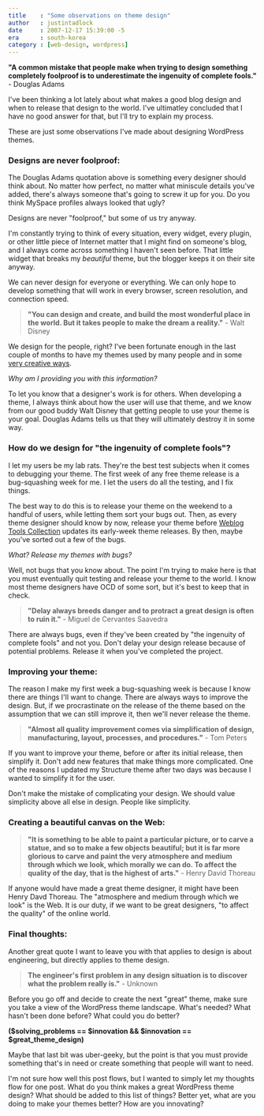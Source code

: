 ```yaml
---
title    : "Some observations on theme design"
author   : justintadlock
date     : 2007-12-17 15:39:00 -5
era      : south-korea
category : [web-design, wordpress]
---
```


<strong>"A common mistake that people make when trying to design something completely foolproof is to underestimate the ingenuity of complete fools."</strong> - Douglas Adams

I've been thinking a lot lately about what makes a good blog design and when to release that design to the world.  I've ultimatley concluded that I have no good answer for that, but I'll try to explain my process.

These are just some observations I've made about designing WordPress themes.

<h3>Designs are never foolproof:</h3>

The Douglas Adams quotation above is something every designer should think about.  No matter how perfect, no matter what miniscule details you've added, there's always someone that's going to screw it up for you.  Do you think MySpace profiles always looked that ugly?

Designs are never "foolproof," but some of us try anyway.

I'm constantly trying to think of every situation, every widget, every plugin, or other little piece of Internet matter that I might find on someone's blog, and I always come across something I haven't seen before.  That little widget that breaks my <em> beautiful</em> theme, but the blogger keeps it on their site anyway.

We can never design for everyone or everything.  We can only hope to develop something that will work in every browser, screen resolution, and connection speed.

<blockquote><strong>"You can design and create, and build the most wonderful place in the world. But it takes people to make the dream a reality."</strong> - Walt Disney</blockquote>

We design for the people, right?  I've been fortunate enough in the last couple of months to have my themes used by many people and in some <a href="#post-675" title="Showcasing great uses of my themes"> very creative ways</a>.

<em>Why am I providing you with this information?</em>

To let you know that a designer's work is for others.  When developing a theme, I always think about how the user will use that theme, and we know from our good buddy Walt Disney that getting people to use your theme is your goal.  Douglas Adams tells us that they will ultimately destroy it in some way.

<h3>How do we design for "the ingenuity of complete fools"?</h3>

I let my users be my lab rats.  They're the best test subjects when it comes to debugging your theme.  The first week of any free theme release is a bug-squashing week for me.  I let the users do all the testing, and I fix things.

The best way to do this is to release your theme on the weekend to a handful of users, while letting them sort your bugs out.  Then, as every theme designer should know by now, release your theme before <a href="http://weblogtoolscollection.com" title="Weblog Tools Collection"> Weblog Tools Collection</a> updates its early-week theme releases.  By then, maybe you've sorted out a few of the bugs.

<em>What?  Release my themes with bugs?</em>

Well, not bugs that you know about.  The point I'm trying to make here is that you must eventually quit testing and release your theme to the world.  I know most theme designers have OCD of some sort, but it's best to keep that in check.

<blockquote><strong>"Delay always breeds danger and to protract a great design is often to ruin it."</strong> - Miguel de Cervantes Saavedra</blockquote>

There are always bugs, even if they've been created by "the ingenuity of complete fools" and not you.  Don't delay your design release because of potential problems.  Release it when you've completed the project.

<h3>Improving your theme:</h3>

The reason I make my first week a bug-squashing week is because I know there are things I'll want to change.  There are always ways to improve the design.  But, if we procrastinate on the release of the theme based on the assumption that we can still improve it, then we'll never release the theme.

<blockquote><strong>"Almost all quality improvement comes via simplification of design, manufacturing, layout, processes, and procedures."</strong> - Tom Peters</blockquote>

If you want to improve your theme, before or after its initial release, then simplify it.  Don't add new features that make things more complicated.  One of the reasons I updated my Structure theme after two days was because I wanted to simplify it for the user.

Don't make the mistake of complicating your design.  We should value simplicity above all else in design.  People like simplicity.

<h3>Creating a beautiful canvas on the Web:</h3>

<blockquote><strong>"It is something to be able to paint a particular picture, or to carve a statue, and so to make a few objects beautiful; but it is far more glorious to carve and paint the very atmosphere and medium through which we look, which morally we can do. To affect the quality of the day, that is the highest of arts."</strong> - Henry David Thoreau</blockquote>

If anyone would have made a great theme designer, it might have been Henry Davd Thoreau.  The "atmosphere and medium through which we look" is the Web.  It is our duty, if we want to be great designers, "to affect the quality" of the online world.

<h3>Final thoughts:</h3>

Another great quote I want to leave you with that applies to design is about engineering, but directly applies to theme design.

<blockquote><strong>The engineer's first problem in any design situation is to discover what the problem really is."</strong> - Unknown</blockquote>

Before you go off and decide to create the next "great" theme, make sure you take a view of the WordPress theme landscape.  What's needed?  What hasn't been done before?  What could you do better?

<strong>($solving_problems == $innovation &amp;&amp; $innovation == $great_theme_design)</strong>

Maybe that last bit was uber-geeky, but the point is that you must provide something that's in need or create something that people will want to need.

I'm not sure how well this post flows, but I wanted to simply let my thoughts flow for one post.  What do you think makes a great WordPress theme design?  What should be added to this list of things?  Better yet, what are you doing to make your themes better?  How are you innovating?
